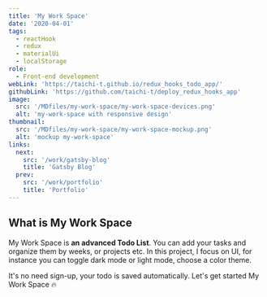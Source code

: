 ```yaml
---
title: 'My Work Space'
date: '2020-04-01'
tags:
  - reactHook
  - redux
  - materialUi
  - localStorage
role:
  - Front-end development
webLink: 'https://taichi-t.github.io/redux_hooks_todo_app/'
githubLink: 'https://github.com/taichi-t/deploy_redux_hooks_app'
image:
  src: '/MDfiles/my-work-space/my-work-space-devices.png'
  alt: 'my-work-space with responsive design'
thumbnail:
  src: '/MDfiles/my-work-space/my-work-space-mockup.png'
  alt: 'mockup my-work-space'
links:
  next:
    src: '/work/gatsby-blog'
    title: 'Gatsby Blog'
  prev:
    src: '/work/portfolio'
    title: 'Portfolio'
---
```


## What is My Work Space

My Work Space is **an advanced Todo List**. You can add your tasks and organize them by weeks, or projects etc. In this project, I focus on UI, for instance you can toggle dark mode or light mode, choose a color theme.

It's no need sign-up, your todo is saved automatically. Let's get started My Work Space 🔥
